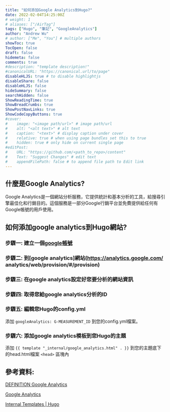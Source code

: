 ```yaml
---
title: "如何添加Google Analytics到Hugo?"
date: 2022-02-04T14:25:00Z
# weight: 1
# aliases: ["/AirTag"]
tags: ["Hugo", "筆記", "GoogleAnalytics"]
author: "Andrew Wu"
# author: ["Me", "You"] # multiple authors
showToc: true
TocOpen: false
draft: false
hidemeta: false
comments: true
#description: "template description!"
#canonicalURL: "https://canonical.url/to/page"
disableHLJS: true # to disable highlightjs
disableShare: false
disableHLJS: false
hideSummary: false
searchHidden: false
ShowReadingTime: true
ShowBreadCrumbs: true
ShowPostNavLinks: true
ShowCodeCopyButtons: true
#cover:
#    image: "<image path/url>" # image path/url
#    alt: "<alt text>" # alt text
#    caption: "<text>" # display caption under cover
#    relative: true # when using page bundles set this to true
#    hidden: true # only hide on current single page
#editPost:
#    URL: "https://github.com/<path_to_repo>/content"
#    Text: "Suggest Changes" # edit text
#    appendFilePath: false # to append file path to Edit link
---
```

## 什麼是Google Analytics?

Google Analytics是一個網站分析服務，它提供統計和基本分析的工具，給搜尋引擎最佳化和行銷目的。這個服務是一部分Google行銷平台並免費提供給任何有Google帳號的用戶使用。

## 如何添加google analytics到Hugo網站?

### 步驟一: 建立一個[google帳號](https://accounts.google.com/signup/v2/webcreateaccount?service=analytics&continue=https%3A%2F%2Fanalytics.google.com%2Fanalytics%2Fweb%2F&hl=en&dsh=S923789982%3A1643982945903281&biz=false&flowName=GlifWebSignIn&flowEntry=SignUp&nogm=true)

### 步驟二: 到[google analytics]網站(https://analytics.google.com/ analytics/web/provision/#/provision)

### 步驟三:  在google analytics設定好您要分析的網站資訊

### 步驟四: 取得您給google analytics分析的ID

### 步驟五: 編輯您Hugo的config.yml

添加 `googleAnalytics: G-MEASUREMENT_ID` 到您的config.yml檔案。

### 步驟六: 添加google analytics模板到您Hugo的主題

添加 `{{ template "_internal/google_analytics.html" . }}` 到您的主題底下的head.html檔案 `<head>` 區塊內

## 參考資料:

[DEFINITION Google Analytics](https://searchbusinessanalytics.techtarget.com/definition/Google-Analytics)

[Google Analytics](https://analytics.google.com/analytics/web/provision/#/provision)

[Internal Templates | Hugo](https://gohugo.io/templates/internal/)